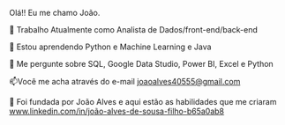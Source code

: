 Olá!! Eu me chamo João.

🔭 Trabalho Atualmente como Analista de Dados/front-end/back-end 

🌱 Estou aprendendo Python e Machine Learning e Java

💬 Me pergunte sobre SQL, Google Data Studio, Power BI, Excel e Python

📫Você me acha através do e-mail joaoalves40555@gmail.com

📄 Foi fundada por João Alves e aqui estão as habilidades que me criaram www.linkedin.com/in/joão-alves-de-sousa-filho-b65a0ab8

